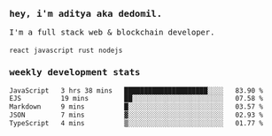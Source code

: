 <samp>
    <h3>hey, i'm aditya aka dedomil.</h3>
    I'm a full stack web & blockchain developer. 
    <br />
    <br />
    <code>react</code> <code>javascript</code> <code>rust</code> <code>nodejs</code>
    <h3>weekly development stats</h3>
    <!--START_SECTION:waka-->

```txt
JavaScript   3 hrs 38 mins   █████████████████████░░░░   83.90 %
EJS          19 mins         ██░░░░░░░░░░░░░░░░░░░░░░░   07.58 %
Markdown     9 mins          █░░░░░░░░░░░░░░░░░░░░░░░░   03.57 %
JSON         7 mins          ▓░░░░░░░░░░░░░░░░░░░░░░░░   02.93 %
TypeScript   4 mins          ▒░░░░░░░░░░░░░░░░░░░░░░░░   01.77 %
```

<!--END_SECTION:waka-->
</samp>
